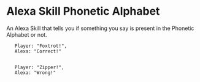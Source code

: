 # Alexa Skill Phonetic Alphabet

An Alexa Skill that tells you if something you say is present in the  Phonetic Alphabet or not.

```
   Player: "Foxtrot!", 
   Alexa: "Correct!"
   
   
   Player: "Zipper!", 
   Alexa: "Wrong!"
```
